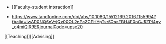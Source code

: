   -  [[Faculty-student interaction]]

  - https://www.tandfonline.com/doi/abs/10.1080/15512169.2016.1155994?fbclid=IwAR0NQ6nVvjQz90OL2nPcZGFHYpTxr5OasFBH4F0nGJ5ZPl4gv_e4miQlR9E&journalCode=upse20

[[Teaching]][[Advising]]